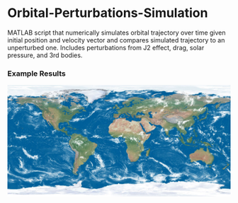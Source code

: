 # Orbital-Perturbations-Simulation
MATLAB script that numerically simulates orbital trajectory over time given initial position and velocity vector and compares simulated trajectory to an unperturbed one. Includes perturbations from J2 effect, drag, solar pressure, and 3rd bodies.

### Example Results
![Earth Image](./Common/Earth.jpg "Planet Earth")
